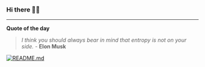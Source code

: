 ### Hi there 👋🏻


---

**Quote of the day**

> *I think you should always bear in mind that entropy is not on your side.* - **Elon Musk** 

[![README.md](https://github.com/marcolovazzano/marcolovazzano/actions/workflows/readme.yml/badge.svg)](https://github.com/marcolovazzano/marcolovazzano/actions/workflows/readme.yml)
